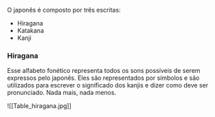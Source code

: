   O japonês é composto por três escritas:
- Hiragana
- Katakana
- Kanji
### Hiragana 
Esse alfabeto fonético representa todos os sons possíveis de serem expressos pelo japonês. Eles são representados por símbolos e são utilizados para escrever o significado dos kanjis e dizer como deve ser pronunciado. Nada mais, nada menos.

![[Table_hiragana.jpg]]
